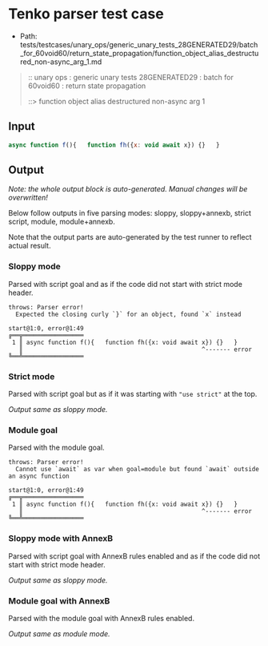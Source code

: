 # Tenko parser test case

- Path: tests/testcases/unary_ops/generic_unary_tests_28GENERATED29/batch_for_60void60/return_state_propagation/function_object_alias_destructured_non-async_arg_1.md

> :: unary ops : generic unary tests 28GENERATED29 : batch for 60void60 : return state propagation
>
> ::> function object alias destructured non-async arg 1

## Input

`````js
async function f(){   function fh({x: void await x}) {}   }
`````

## Output

_Note: the whole output block is auto-generated. Manual changes will be overwritten!_

Below follow outputs in five parsing modes: sloppy, sloppy+annexb, strict script, module, module+annexb.

Note that the output parts are auto-generated by the test runner to reflect actual result.

### Sloppy mode

Parsed with script goal and as if the code did not start with strict mode header.

`````
throws: Parser error!
  Expected the closing curly `}` for an object, found `x` instead

start@1:0, error@1:49
╔══╦═════════════════
 1 ║ async function f(){   function fh({x: void await x}) {}   }
   ║                                                  ^------- error
╚══╩═════════════════

`````

### Strict mode

Parsed with script goal but as if it was starting with `"use strict"` at the top.

_Output same as sloppy mode._

### Module goal

Parsed with the module goal.

`````
throws: Parser error!
  Cannot use `await` as var when goal=module but found `await` outside an async function

start@1:0, error@1:49
╔══╦═════════════════
 1 ║ async function f(){   function fh({x: void await x}) {}   }
   ║                                                  ^------- error
╚══╩═════════════════

`````

### Sloppy mode with AnnexB

Parsed with script goal with AnnexB rules enabled and as if the code did not start with strict mode header.

_Output same as sloppy mode._

### Module goal with AnnexB

Parsed with the module goal with AnnexB rules enabled.

_Output same as module mode._
